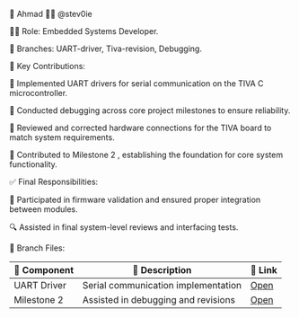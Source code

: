 👤 Ahmad 🧑‍💻 @stev0ie

🧑‍🔧 Role: Embedded Systems Developer.

🌿 Branches: UART-driver, Tiva-revision, Debugging.

📌 Key Contributions:

📡 Implemented UART drivers for serial communication on the TIVA C microcontroller.

🧪 Conducted debugging across core project milestones to ensure reliability.

🔧 Reviewed and corrected hardware connections for the TIVA board to match system requirements.

🚩 Contributed to Milestone 2 , establishing the foundation for core system functionality.


✅ Final Responsibilities:

🧩 Participated in firmware validation and ensured proper integration between modules.

🔍 Assisted in final system-level reviews and interfacing tests.


📁 Branch Files:

| 🧩 Component        | 📂 Description                       | 🔗 Link |
|---------------------|--------------------------------------|--------|
| UART Driver         | Serial communication implementation | [Open](https://github.com/Ziad-1544/GPS-System-TIVAC/tree/ahmad/UART) |
| Milestone 2         | Assisted in debugging and revisions | [Open](https://github.com/Ziad-1544/GPS-System-TIVAC/tree/ziad/Our_Milestone_2) |

